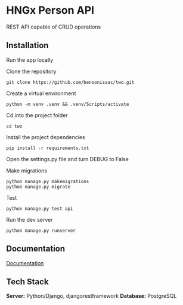 
# HNGx Person API

REST API capable of CRUD operations


## Installation
Run the app locally

Clone the repository
```  
git clone https://github.com/bensonisaac/two.git
```
Create a virtual environment 
```
python -m venv .venv && .venv/Scripts/activate
```
Cd into the project folder
```
cd two
```
Install the project dependencies
```
pip install -r requirements.txt
```
Open the settings.py file and turn DEBUG to False

Make migrations
```
python manage.py makemigrations
python manage.py migrate
```
Test
```
python manage.py test api
```
Run the dev server
```
python manage.py runserver
```
## Documentation

[Documentation](https://github.com/bensonisaac/two/blob/main/DOCUMENTATION.md)


## Tech Stack

**Server:** Python/Django, djangorestframework
**Database:** PostgreSQL 

